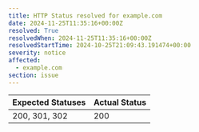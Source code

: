 ```yaml
---
title: HTTP Status resolved for example.com
date: 2024-11-25T11:35:16+00:00Z
resolved: True
resolvedWhen: 2024-11-25T11:35:16+00:00Z
resolvedStartTime: 2024-10-25T21:09:43.191474+00:00
severity: notice
affected:
  - example.com
section: issue
---
```


| Expected Statuses | Actual Status  |
|-------------------|----------------|
| 200, 301, 302 | 200 |
